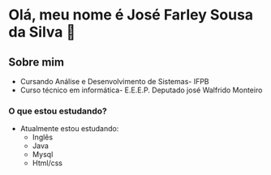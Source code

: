 # Olá, meu nome é José Farley Sousa da Silva 👋
## Sobre mim
* Cursando Análise e Desenvolvimento de Sistemas- IFPB
* Curso técnico em informática- E.E.E.P. Deputado josé Walfrido Monteiro

### O que estou estudando?
* Atualmente estou estudando: 
  * Inglês
  * Java
  * Mysql
  * Html/css
<!--
**farley0909/farley0909** is a ✨ _special_ ✨ repository because its `README.md` (this file) appears on your GitHub profile.

